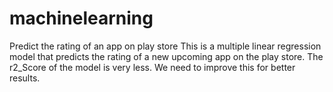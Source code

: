 # machinelearning
Predict the rating of an app on play store
This is a multiple linear regression model that predicts the rating of a new upcoming app on the play store.
The r2_Score of the model is very less. 
We need to improve this for better results.
